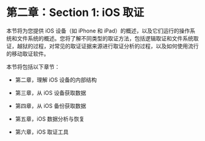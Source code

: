 # 第二章：Section 1: iOS 取证

本节将为您提供 iOS 设备（如 iPhone 和 iPad）的概述，以及它们运行的操作系统和文件系统的概述。您将了解不同类型的取证方法，包括逻辑取证和文件系统取证，越狱的过程，对常见的取证证据来源进行取证分析的过程，以及如何使用流行的移动取证软件。

本节将包括以下章节：

+   第二章，理解 iOS 设备的内部结构

+   第三章，从 iOS 设备获取数据

+   第四章，从 iOS 备份获取数据

+   第五章，iOS 数据分析与恢复

+   第六章，iOS 取证工具
